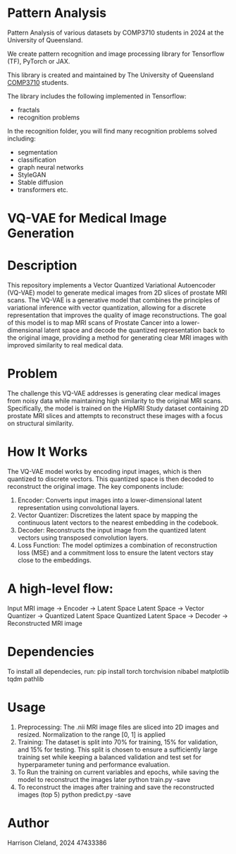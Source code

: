 # Pattern Analysis
Pattern Analysis of various datasets by COMP3710 students in 2024 at the University of Queensland.

We create pattern recognition and image processing library for Tensorflow (TF), PyTorch or JAX.

This library is created and maintained by The University of Queensland [COMP3710](https://my.uq.edu.au/programs-courses/course.html?course_code=comp3710) students.

The library includes the following implemented in Tensorflow:
* fractals 
* recognition problems

In the recognition folder, you will find many recognition problems solved including:
* segmentation
* classification
* graph neural networks
* StyleGAN
* Stable diffusion
* transformers
etc.

# VQ-VAE for Medical Image Generation
# Description
This repository implements a Vector Quantized Variational Autoencoder (VQ-VAE) model to generate medical images from 2D slices of prostate MRI scans. The VQ-VAE is a generative model that combines the principles of variational inference with vector quantization, allowing for a discrete representation that improves the quality of image reconstructions. The goal of this model is to map MRI scans of Prostate Cancer into a lower-dimensional latent space and decode the quantized representation back to the original image, providing a method for generating clear MRI images with improved similarity to real medical data.

# Problem
The challenge this VQ-VAE addresses is generating clear medical images from noisy data while maintaining high similarity to the original MRI scans. Specifically, the model is trained on the HipMRI Study dataset containing 2D prostate MRI slices and attempts to reconstruct these images with a focus on structural similarity.

# How It Works
The VQ-VAE model works by encoding input images, which is then quantized to discrete vectors. 
This quantized space is then decoded to reconstruct the original image. The key components include:

1. Encoder: Converts input images into a lower-dimensional latent representation using convolutional layers.
2. Vector Quantizer: Discretizes the latent space by mapping the continuous latent vectors to the nearest embedding in the codebook.
3. Decoder: Reconstructs the input image from the quantized latent vectors using transposed convolution layers.
4. Loss Function: The model optimizes a combination of reconstruction loss (MSE) and a commitment loss to ensure the latent vectors stay close to the embeddings.
   
# A high-level flow:
Input MRI image -> Encoder -> Latent Space
Latent Space -> Vector Quantizer -> Quantized Latent Space
Quantized Latent Space -> Decoder -> Reconstructed MRI image

# Dependencies
To install all dependecies, run:
pip install torch torchvision nibabel matplotlib tqdm pathlib 

# Usage
1. Preprocessing: The .nii MRI image files are sliced into 2D images and resized. Normalization to the range [0, 1] is applied
2. Training: The dataset is split into 70% for training, 15% for validation, and 15% for testing. This split is chosen to ensure a sufficiently large training set while keeping a balanced validation and test set for hyperparameter tuning and performance evaluation.
3. To Run the training on current variables and epochs, while saving the model to reconstruct the images later
python train.py -save
4. To reconstruct the images after training and save the reconstructed images (top 5)
python predict.py -save

# Author
Harrison Cleland, 2024
47433386
